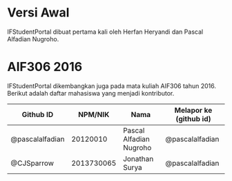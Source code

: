 # Versi Awal

IFStudentPortal dibuat pertama kali oleh Herfan Heryandi dan Pascal Alfadian Nugroho.

# AIF306 2016

IFStudentPortal dikembangkan juga pada mata kuliah AIF306 tahun 2016. Berikut adalah daftar mahasiswa yang menjadi kontributor.

| Github ID                | NPM/NIK    | Nama                              | Melapor ke (github id)   |
| ------------------------ | ---------- | --------------------------------- | ------------------------ |
| @pascalalfadian	   | 20120010	| Pascal Alfadian Nugroho	    | @pascalalfadian	       |
| @CJSparrow          	   | 2013730065 | Jonathan Surya           	    | @pascalalfadian          |
